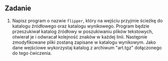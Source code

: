 ## Zadanie
1. Napisz program o nazwie ```flipper```, który na wejściu przyjmie ścieżkę do katalogu źródłowego oraz katalogu wynikowego. Program będzie przeszukiwał katalog źródłowy w poszukiwaniu plików tekstowych, otwierał je i odwracał kolejność znaków w każdej linii. Następnie zmodyfikowane pliki zostaną zapisane w katalogu wynikowym. Jako dane wejściowe wykorzystaj katalog z archiwum "art.tgz" dołączonego do tego ćwiczenia.